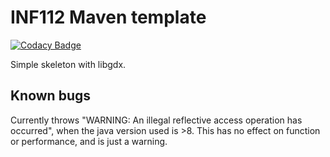# INF112 Maven template 

[![Codacy Badge](https://api.codacy.com/project/badge/Grade/2681b622f0f64c85b70112115c4eae89)](https://app.codacy.com/gh/inf112-v20/error_brain_not_found?utm_source=github.com&utm_medium=referral&utm_content=inf112-v20/error_brain_not_found&utm_campaign=Badge_Grade_Settings)

Simple skeleton with libgdx. 


## Known bugs
Currently throws "WARNING: An illegal reflective access operation has occurred", 
when the java version used is >8. This has no effect on function or performance, and is just a warning.

